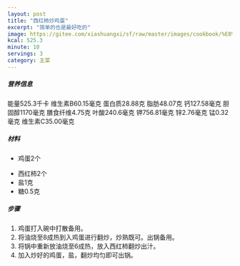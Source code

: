 ```yaml
---
layout: post
title: "西红柿炒鸡蛋"
excerpt: "简单的也是最好吃的"
image: https://gitee.com/xiashuangxi/sf/raw/master/images/cookbook/%E8%A5%BF%E7%BA%A2%E6%9F%BF%E7%82%92%E9%B8%A1%E8%9B%8B.webp
kcal: 525.3
minute: 10
servings: 3
category: 主菜
---
```


##### 营养信息
能量525.3千卡	维生素B60.15毫克	蛋白质28.88克	脂肪48.07克
钙127.58毫克	胆固醇1170毫克	膳食纤维4.75克	叶酸240.6毫克
钾756.81毫克	锌2.76毫克	锰0.32毫克	维生素C35.00毫克

##### 材料

* 鸡蛋2个
- 西红柿2个
- 盐1克
- 糖0.5克

##### 步骤

1. 鸡蛋打入碗中打散备用。
2. 将油烧至8成热到入鸡蛋进行翻炒，炒熟既可。出锅备用。
3. 将锅中重新放油烧至6成热，放入西红柿翻炒出汁。
4. 加入炒好的鸡蛋，盐，翻炒均匀即可出锅。